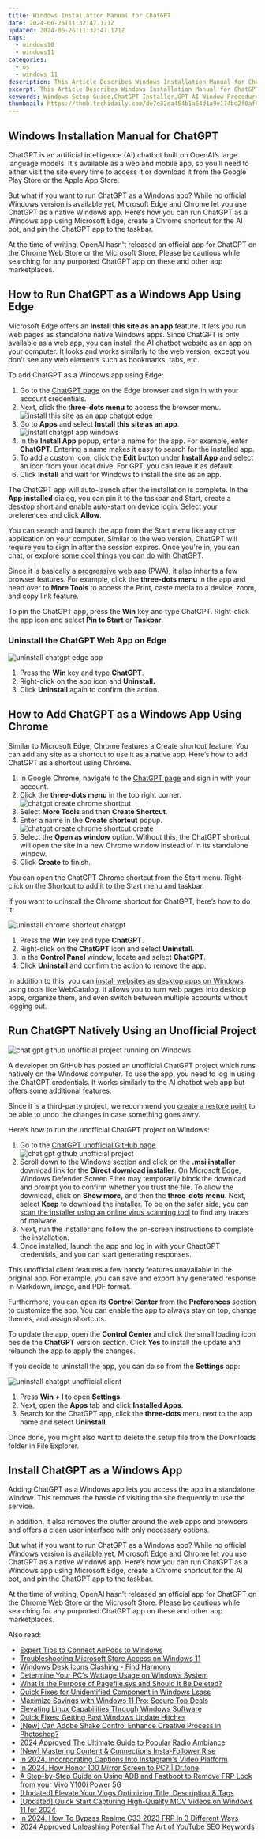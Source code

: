 ```yaml
---
title: Windows Installation Manual for ChatGPT
date: 2024-06-25T11:32:47.171Z
updated: 2024-06-26T11:32:47.171Z
tags:
  - windows10
  - windows11
categories:
  - os
  - windows 11
description: This Article Describes Windows Installation Manual for ChatGPT
excerpt: This Article Describes Windows Installation Manual for ChatGPT
keywords: Windows Setup Guide,ChatGPT Installer,GPT AI Window Procedure,PC Operating Installation,System Setup Tutorial,Windows OS for AI,GPT Interface Manual
thumbnail: https://thmb.techidaily.com/de7e32da454b1a64d1a9e174bd2f0af6c1c09ee741804b69375cf4ed02faf5de.jpg
---
```


## Windows Installation Manual for ChatGPT

 ChatGPT is an artificial intelligence (AI) chatbot built on OpenAI’s large language models. It's available as a web and mobile app, so you’ll need to either visit the site every time to access it or download it from the Google Play Store or the Apple App Store.

 But what if you want to run ChatGPT as a Windows app? While no official Windows version is available yet, Microsoft Edge and Chrome let you use ChatGPT as a native Windows app. Here’s how you can run ChatGPT as a Windows app using Microsoft Edge, create a Chrome shortcut for the AI bot, and pin the ChatGPT app to the taskbar.

 At the time of writing, OpenAI hasn't released an official app for ChatGPT on the Chrome Web Store or the Microsoft Store. Please be cautious while searching for any purported ChatGPT app on these and other app marketplaces.

## How to Run ChatGPT as a Windows App Using Edge

 Microsoft Edge offers an **Install this site as an app** feature. It lets you run web pages as standalone native Windows apps. Since ChatGPT is only available as a web app, you can install the AI chatbot website as an app on your computer. It looks and works similarly to the web version, except you don't see any web elements such as bookmarks, tabs, etc.

 To add ChatGPT as a Windows app using Edge:

1. Go to the [ChatGPT page](https://chat.openai.com/chat) on the Edge browser and sign in with your account credentials.
2. Next, click the t**hree-dots menu** to access the browser menu.  
![install this site as an app chatgpt edge](https://static1.makeuseofimages.com/wordpress/wp-content/uploads/2023/03/install-this-site-as-an-app-chatgpt-edge.jpg)
3. Go to **Apps** and select **Install this site as an app**.  
![install chatgpt app windows](https://static1.makeuseofimages.com/wordpress/wp-content/uploads/2023/03/install-chatgpt-app-windows.jpg)
4. In the **Install App** popup, enter a name for the app. For example, enter **ChatGPT**. Entering a name makes it easy to search for the installed app.
5. To add a custom icon, click the **Edit** button under **Install App** and select an icon from your local drive. For GPT, you can leave it as default.
6. Click **Install** and wait for Windows to install the site as an app.

 The ChatGPT app will auto-launch after the installation is complete. In the **App installed** dialog, you can pin it to the taskbar and Start, create a desktop short and enable auto-start on device login. Select your preferences and click **Allow**.

 You can search and launch the app from the Start menu like any other application on your computer. Similar to the web version, ChatGPT will require you to sign in after the session expires. Once you're in, you can chat, or explore [some cool things you can do with ChatGPT](https://www.makeuseof.com/things-you-can-do-with-chatgpt/).

 Since it is basically a [progressive web app](https://www.makeuseof.com/what-are-single-page-applications-and-progressive-web-apps/) (PWA), it also inherits a few browser features. For example, click the **three-dots menu** in the app and head over to **More Tools** to access the Print, caste media to a device, zoom, and copy link feature.

 To pin the ChatGPT app, press the **Win** key and type ChatGPT. Right-click the app icon and select **Pin to Start** or **Taskbar**.

### Uninstall the ChatGPT Web App on Edge

![uninstall chatgpt edge app](https://static1.makeuseofimages.com/wordpress/wp-content/uploads/2023/03/uninstall-chatgpt-edge-app.jpg)

1. Press the **Win** key and type **ChatGPT**.
2. Right-click on the app icon and **Uninstall.**
3. Click **Uninstall** again to confirm the action.

## How to Add ChatGPT as a Windows App Using Chrome

 Similar to Microsoft Edge, Chrome features a Create shortcut feature. You can add any site as a shortcut to use it as a native app. Here’s how to add ChatGPT as a shortcut using Chrome.

1. In Google Chrome, navigate to the [ChatGPT page](https://chat.openai.com/chat) and sign in with your account.
2. Click the **three-dots menu** in the top right corner.  
![chatgpt create chrome shortcut](https://static1.makeuseofimages.com/wordpress/wp-content/uploads/2023/03/chatgpt-create-chrome-shortcut.jpg)
3. Select **More Tools** and then **Create Shortcut**.
4. Enter a name in the **Create shortcut** popup.  
![chatgpt create chrome shortcut create](https://static1.makeuseofimages.com/wordpress/wp-content/uploads/2023/03/chatgpt-create-chrome-shortcut-create.jpg)
5. Select the **Open as window** option. Without this, the ChatGPT shortcut will open the site in a new Chrome window instead of in its standalone window.
6. Click **Create** to finish.

 You can open the ChatGPT Chrome shortcut from the Start menu. Right-click on the Shortcut to add it to the Start menu and taskbar.

 If you want to uninstall the Chrome shortcut for ChatGPT, here’s how to do it:

![uninstall chrome shortcut chatgpt](https://static1.makeuseofimages.com/wordpress/wp-content/uploads/2023/03/uninstall-chrome-shortcut-chatgpt.jpg)

1. Press the **Win** key and type **ChatGPT**.
2. Right-click on the **ChatGPT** icon and select **Uninstall**.
3. In the **Control Panel** window, locate and select **ChatGPT**.
4. Click **Uninstall** and confirm the action to remove the app.

 In addition to this, you can [install websites as desktop apps on Windows](https://www.makeuseof.com/websites-desktop-apps-windows/) using tools like WebCatalog. It allows you to turn web pages into desktop apps, organize them, and even switch between multiple accounts without logging out.

## Run ChatGPT Natively Using an Unofficial Project

![chat gpt github unofficial project running on Windows](https://static1.makeuseofimages.com/wordpress/wp-content/uploads/2023/08/chat-gpt-github-unofficial-project-running-on-windows.jpg)

 A developer on GitHub has posted an unofficial ChatGPT project which runs natively on the Windows computer. To use the app, you need to log in using the ChatGPT credentials. It works similarly to the AI chatbot web app but offers some additional features.

 Since it is a third-party project, we recommend you [create a restore point](https://www.makeuseof.com/windows-11-create-restore-point/) to be able to undo the changes in case something goes awry.

 Here’s how to run the unofficial ChatGPT project on Windows:

1. Go to the [ChatGPT unofficial GitHub page](https://github.com/lencx/ChatGPT).  
![chat gpt github unofficial project](https://static1.makeuseofimages.com/wordpress/wp-content/uploads/2023/08/chat-gpt-github-unofficial-project.jpg)
2. Scroll down to the Windows section and click on the **.msi installer** download link for the **Direct download installer**. On Microsoft Edge, Windows Defender Screen Filter may temporarily block the download and prompt you to confirm whether you trust the file. To allow the download, click on **Show more,** and then the **three-dots** **menu**. Next, select **Keep** to download the installer. To be on the safer side, you can [scan the installer using an online virus scanning tool](https://www.makeuseof.com/check-suspicious-file-malware/) to find any traces of malware.
3. Next, run the installer and follow the on-screen instructions to complete the installation.
4. Once installed, launch the app and log in with your ChaptGPT credentials, and you can start generating responses.

 This unofficial client features a few handy features unavailable in the original app. For example, you can save and export any generated response in Markdown, image, and PDF format.

 Furthermore, you can open its **Control Center** from the **Preferences** section to customize the app. You can enable the app to always stay on top, change themes, and assign shortcuts.

 To update the app, open the **Control Center** and click the small loading icon beside the **ChatGPT** version section. Click **Yes** to install the update and relaunch the app to apply the changes.

 If you decide to uninstall the app, you can do so from the **Settings** app:

![uninstall chatgpt unofficial client](https://static1.makeuseofimages.com/wordpress/wp-content/uploads/2023/08/uninstall-chatgpt-unofficial-client.jpg)

1. Press **Win + I** to open **Settings**.
2. Next, open the **Apps** tab and click **Installed Apps**.
3. Search for the ChatGPT app, click the **three-dots** menu next to the app name and select **Uninstall**.

 Once done, you might also want to delete the setup file from the Downloads folder in File Explorer.

## Install ChatGPT as a Windows App

 Adding ChatGPT as a Windows app lets you access the app in a standalone window. This removes the hassle of visiting the site frequently to use the service.

 In addition, it also removes the clutter around the web apps and browsers and offers a clean user interface with only necessary options.

 But what if you want to run ChatGPT as a Windows app? While no official Windows version is available yet, Microsoft Edge and Chrome let you use ChatGPT as a native Windows app. Here’s how you can run ChatGPT as a Windows app using Microsoft Edge, create a Chrome shortcut for the AI bot, and pin the ChatGPT app to the taskbar.

 At the time of writing, OpenAI hasn't released an official app for ChatGPT on the Chrome Web Store or the Microsoft Store. Please be cautious while searching for any purported ChatGPT app on these and other app marketplaces.

<span class="atpl-alsoreadstyle">Also read:</span>
<div><ul>
<li><a href="https://win11.techidaily.com/expert-tips-to-connect-airpods-to-windows/"><u>Expert Tips to Connect AirPods to Windows</u></a></li>
<li><a href="https://win11.techidaily.com/troubleshooting-microsoft-store-access-on-windows-11/"><u>Troubleshooting Microsoft Store Access on Windows 11</u></a></li>
<li><a href="https://win11.techidaily.com/1719338109987-windows-desk-icons-clashing-find-harmony/"><u>Windows Desk Icons Clashing - Find Harmony</u></a></li>
<li><a href="https://win11.techidaily.com/determine-your-pcs-wattage-usage-on-windows-system/"><u>Determine Your PC's Wattage Usage on Windows System</u></a></li>
<li><a href="https://win11.techidaily.com/what-is-the-purpose-of-pagefilesys-and-should-it-be-deleted/"><u>What Is the Purpose of Pagefile.sys and Should It Be Deleted?</u></a></li>
<li><a href="https://win11.techidaily.com/quick-fixes-for-unidentified-component-in-windows-lsass/"><u>Quick Fixes for Unidentified Component in Windows Lsass</u></a></li>
<li><a href="https://win11.techidaily.com/maximize-savings-with-windows-11-pro-secure-top-deals/"><u>Maximize Savings with Windows 11 Pro: Secure Top Deals</u></a></li>
<li><a href="https://win11.techidaily.com/elevating-linux-capabilities-through-windows-software/"><u>Elevating Linux Capabilities Through Windows Software</u></a></li>
<li><a href="https://win11.techidaily.com/quick-fixes-getting-past-windows-update-hitches/"><u>Quick Fixes: Getting Past Windows Update Hitches</u></a></li>
<li><a href="https://extra-tips.techidaily.com/new-can-adobe-shake-control-enhance-creative-process-in-photoshop/"><u>[New] Can Adobe Shake Control Enhance Creative Process in Photoshop?</u></a></li>
<li><a href="https://voice-adjusting.techidaily.com/2024-approved-the-ultimate-guide-to-popular-radio-ambiance/"><u>2024 Approved The Ultimate Guide to Popular Radio Ambiance</u></a></li>
<li><a href="https://instagram-video-files.techidaily.com/new-mastering-content-and-connections-insta-follower-rise/"><u>[New] Mastering Content & Connections  Insta-Follower Rise</u></a></li>
<li><a href="https://instagram-clips.techidaily.com/in-2024-incorporating-captions-into-instagrams-video-platform/"><u>In 2024, Incorporating Captions Into Instagram's Video Platform</u></a></li>
<li><a href="https://screen-mirror.techidaily.com/in-2024-how-honor-100-mirror-screen-to-pc-drfone-by-drfone-android/"><u>In 2024, How Honor 100 Mirror Screen to PC? | Dr.fone</u></a></li>
<li><a href="https://bypass-frp.techidaily.com/a-step-by-step-guide-on-using-adb-and-fastboot-to-remove-frp-lock-from-your-vivo-y100i-power-5g-by-drfone-android/"><u>A Step-by-Step Guide on Using ADB and Fastboot to Remove FRP Lock from your Vivo Y100i Power 5G</u></a></li>
<li><a href="https://youtube-clips.techidaily.com/updated-elevate-your-vlogs-optimizing-title-description-and-tags/"><u>[Updated] Elevate Your Vlogs  Optimizing Title, Description & Tags</u></a></li>
<li><a href="https://screen-mirroring-recording.techidaily.com/updated-quick-start-capturing-high-quality-mov-videos-on-windows-11-for-2024/"><u>[Updated] Quick Start  Capturing High-Quality MOV Videos on Windows 11 for 2024</u></a></li>
<li><a href="https://bypass-frp.techidaily.com/in-2024-how-to-bypass-realme-c33-2023-frp-in-3-different-ways-by-drfone-android/"><u>In 2024, How To Bypass Realme C33 2023 FRP In 3 Different Ways</u></a></li>
<li><a href="https://youtube-help.techidaily.com/2024-approved-unleashing-potential-the-art-of-youtube-seo-keywords/"><u>2024 Approved  Unleashing Potential  The Art of YouTube SEO Keywords</u></a></li>
</ul></div>

<ins class="adsbygoogle"
      style="display:block"
      data-ad-client="ca-pub-7571918770474297"
      data-ad-slot="8358498916"
      data-ad-format="auto"
      data-full-width-responsive="true"></ins>